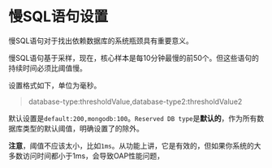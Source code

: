 # 慢SQL语句设置
慢SQL语句对于找出依赖数据库的系统瓶颈具有重要意义。

慢SQL语句基于采样，现在，核心样本是每10分钟最慢的前50个。但这些语句的持续时间必须比阈值慢。

设置格式如下，单位为毫秒。
> database-type:thresholdValue,database-type2:thresholdValue2

默认设置是`default:200,mongodb:100`。`Reserved DB type`是**默认的**，作为所有数据库类型的默认阈值，明确设置了的除外。

**注意**，阈值不应该太小，比如`1ms`。从功能上讲，它是有效的，但如果你系统的大多数访问时间都小于1ms，会导致OAP性能问题，